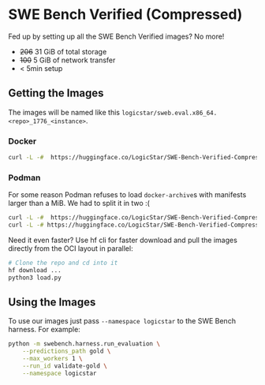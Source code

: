 # SWE Bench Verified (Compressed)

Fed up by setting up all the SWE Bench Verified images? No more!

- ~~206~~ 31 GiB of total storage
- ~~100~~ 5 GiB of network transfer
- < 5min setup

## Getting the Images

The images will be named like this `logicstar/sweb.eval.x86_64.<repo>_1776_<instance>`.

### Docker
```bash
curl -L -#  https://huggingface.co/LogicStar/SWE-Bench-Verified-Compressed/resolve/main/saved.tar.zst?download=true | zstd -d --long=31 --stdout | docker load 
```

### Podman
For some reason Podman refuses to load `docker-archive`s with manifests larger than a MiB. We had to split it in two :(
```bash
curl -L -#  https://huggingface.co/LogicStar/SWE-Bench-Verified-Compressed/resolve/main/saved.1.tar.zst?download=true | zstd -d --long=31 --stdout | podman load 
curl -L -# https://huggingface.co/LogicStar/SWE-Bench-Verified-Compressed/resolve/main/saved.2.tar.zst?download=true | zstd -d --long=31 --stdout | podman load 
```

Need it even faster? Use hf cli for faster download and pull the images directly from the OCI layout in parallel:

```bash
# Clone the repo and cd into it
hf download ...
python3 load.py
```

## Using the Images

To use our images just pass `--namespace logicstar` to the SWE Bench harness. For example:

```bash
python -m swebench.harness.run_evaluation \
    --predictions_path gold \
    --max_workers 1 \
    --run_id validate-gold \
    --namespace logicstar
```